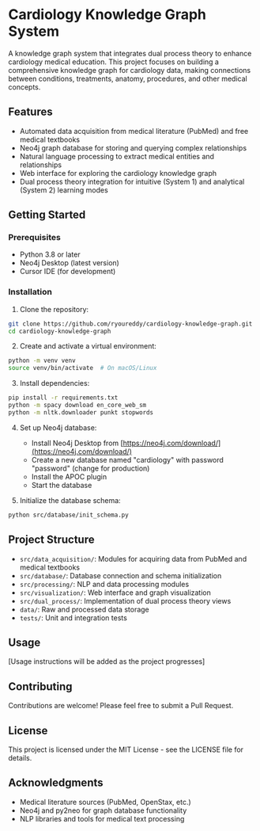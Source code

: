 # Cardiology Knowledge Graph System

A knowledge graph system that integrates dual process theory to enhance cardiology medical education. This project focuses on building a comprehensive knowledge graph for cardiology data, making connections between conditions, treatments, anatomy, procedures, and other medical concepts.

## Features

- Automated data acquisition from medical literature (PubMed) and free medical textbooks
- Neo4j graph database for storing and querying complex relationships
- Natural language processing to extract medical entities and relationships
- Web interface for exploring the cardiology knowledge graph
- Dual process theory integration for intuitive (System 1) and analytical (System 2) learning modes

## Getting Started

### Prerequisites

- Python 3.8 or later
- Neo4j Desktop (latest version)
- Cursor IDE (for development)

### Installation

1. Clone the repository:
```bash
git clone https://github.com/ryoureddy/cardiology-knowledge-graph.git
cd cardiology-knowledge-graph
```

2. Create and activate a virtual environment:
```bash
python -m venv venv
source venv/bin/activate  # On macOS/Linux
```

3. Install dependencies:
```bash
pip install -r requirements.txt
python -m spacy download en_core_web_sm
python -m nltk.downloader punkt stopwords
```

4. Set up Neo4j database:
   - Install Neo4j Desktop from [https://neo4j.com/download/](https://neo4j.com/download/)
   - Create a new database named "cardiology" with password "password" (change for production)
   - Install the APOC plugin
   - Start the database

5. Initialize the database schema:
```bash
python src/database/init_schema.py
```

## Project Structure

- `src/data_acquisition/`: Modules for acquiring data from PubMed and medical textbooks
- `src/database/`: Database connection and schema initialization
- `src/processing/`: NLP and data processing modules
- `src/visualization/`: Web interface and graph visualization
- `src/dual_process/`: Implementation of dual process theory views
- `data/`: Raw and processed data storage
- `tests/`: Unit and integration tests

## Usage

[Usage instructions will be added as the project progresses]

## Contributing

Contributions are welcome! Please feel free to submit a Pull Request.

## License

This project is licensed under the MIT License - see the LICENSE file for details.

## Acknowledgments

- Medical literature sources (PubMed, OpenStax, etc.)
- Neo4j and py2neo for graph database functionality
- NLP libraries and tools for medical text processing 
